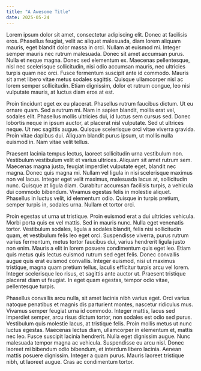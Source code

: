 ```yaml
---
title: "A Awesome Title"
date: 2025-05-24
---
```





Lorem ipsum dolor sit amet, consectetur adipiscing elit. Donec at facilisis eros. Phasellus feugiat, velit ac aliquet malesuada, diam lorem aliquam mauris, eget blandit dolor massa in orci. Nullam at euismod mi. Integer semper mauris nec rutrum malesuada. Donec sit amet accumsan purus. Nulla et neque magna. Donec sed elementum ex. Maecenas pellentesque, nisl nec scelerisque sollicitudin, nisi odio accumsan mauris, nec ultricies turpis quam nec orci. Fusce fermentum suscipit ante id commodo. Mauris sit amet libero vitae metus sodales sagittis. Quisque ullamcorper nisl ac lorem semper sollicitudin. Etiam dignissim, dolor et rutrum congue, leo nisi vulputate mauris, at luctus diam eros at est.

Proin tincidunt eget ex eu placerat. Phasellus rutrum faucibus dictum. Ut eu ornare quam. Sed a rutrum mi. Nam in sapien blandit, mollis erat vel, sodales elit. Phasellus mollis ultricies dui, id luctus sem cursus sed. Donec lobortis neque in ipsum auctor, at placerat nisl vulputate. Sed ut ultrices neque. Ut nec sagittis augue. Quisque scelerisque orci vitae viverra gravida. Proin vitae dapibus dui. Aliquam blandit purus ipsum, ut mollis nulla euismod in. Nam vitae velit tellus.

Praesent lacinia tempus lectus, laoreet sollicitudin urna vestibulum non. Vestibulum vestibulum velit et varius ultrices. Aliquam sit amet rutrum sem. Maecenas magna justo, feugiat imperdiet vulputate eget, blandit nec magna. Donec quis magna mi. Nullam vel ligula in nisi scelerisque maximus non vel lacus. Integer eget velit maximus, malesuada lacus at, sollicitudin nunc. Quisque at ligula diam. Curabitur accumsan facilisis turpis, a vehicula dui commodo bibendum. Vivamus egestas felis in molestie aliquet. Phasellus in luctus velit, id elementum odio. Quisque in turpis pretium, semper turpis in, sodales urna. Nullam et tortor orci.

Proin egestas ut urna ut tristique. Proin euismod erat a dui ultricies vehicula. Morbi porta quis ex vel mattis. Sed in mauris nunc. Nulla eget venenatis tortor. Vestibulum sodales, ligula a sodales blandit, felis nisi sollicitudin quam, et vestibulum felis leo eget orci. Suspendisse viverra, purus rutrum varius fermentum, metus tortor faucibus dui, varius hendrerit ligula justo non enim. Mauris a elit in lorem posuere condimentum quis eget leo. Etiam quis metus quis lectus euismod rutrum sed eget felis. Donec convallis augue quis erat euismod convallis. Integer euismod, nisi ut maximus tristique, magna quam pretium tellus, iaculis efficitur turpis arcu vel lorem. Integer scelerisque leo risus, et sagittis ante auctor ut. Praesent tristique placerat diam ut feugiat. In eget quam egestas, tempor odio vitae, pellentesque turpis.

Phasellus convallis arcu nulla, sit amet lacinia nibh varius eget. Orci varius natoque penatibus et magnis dis parturient montes, nascetur ridiculus mus. Vivamus semper feugiat urna id commodo. Integer mattis, lacus sed imperdiet semper, arcu risus dictum tortor, non sodales est odio sed purus. Vestibulum quis molestie lacus, at tristique felis. Proin mollis metus ut nunc luctus egestas. Maecenas lectus diam, ullamcorper in elementum et, mattis nec leo. Fusce suscipit lacinia hendrerit. Nulla eget dignissim augue. Nunc malesuada tempor magna ac vehicula. Suspendisse eu arcu nisl. Donec laoreet mi bibendum odio bibendum, et interdum libero lacinia. Aenean mattis posuere dignissim. Integer a quam purus. Mauris laoreet tristique nibh, ut laoreet augue. Cras ac condimentum tortor. 
